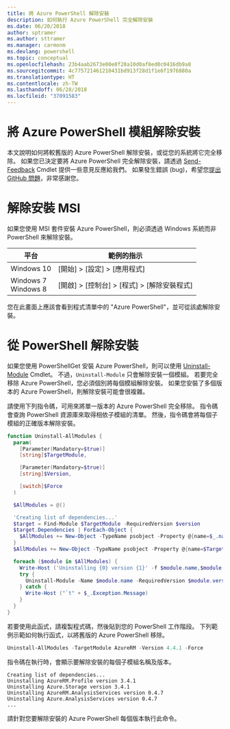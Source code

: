 ```yaml
---
title: 將 Azure PowerShell 解除安裝
description: 如何執行 Azure PowerShell 完全解除安裝
ms.date: 06/20/2018
author: sptramer
ms.author: sttramer
ms.manager: carmonm
ms.devlang: powershell
ms.topic: conceptual
ms.openlocfilehash: 23b4aab2673e00e8f28a10d0af8ed0c0416db9a8
ms.sourcegitcommit: 4c775721461210431bd913f28d1f1e6f1976880a
ms.translationtype: HT
ms.contentlocale: zh-TW
ms.lasthandoff: 06/28/2018
ms.locfileid: "37091583"
---
```

# <a name="uninstall-the-azure-powershell-module"></a>將 Azure PowerShell 模組解除安裝

本文說明如何將較舊版的 Azure PowerShell 解除安裝，或從您的系統將它完全移除。 如果您已決定要將 Azure PowerShell 完全解除安裝，請透過 [Send-Feedback](/powershell/module/azurerm.profile/send-feedback) Cmdlet 提供一些意見反應給我們。 如果發生錯誤 (bug)，希望您[提出 GitHub 問題](https://github.com/azure/azure-powershell/issues)，非常感謝您。

# <a name="uninstall-msi"></a>解除安裝 MSI

如果您使用 MSI 套件安裝 Azure PowerShell，則必須透過 Windows 系統而非 PowerShell 來解除安裝。
 
| 平台 | 範例的指示 |
|----------|--------------|
| Windows 10 | [開始] > [設定] > [應用程式] |
| Windows 7 </br>Windows 8 | [開啟] > [控制台] > [程式] > [解除安裝程式] |

您在此畫面上應該會看到程式清單中的 "Azure PowerShell"，並可從該處解除安裝。

# <a name="uninstall-from-powershell"></a>從 PowerShell 解除安裝

如果您使用 PowerShellGet 安裝 Azure PowerShell，則可以使用 [Uninstall-Module](/powershell/module/powershellget/uninstall-module) Cmdlet。 不過，`Uninstall-Module` 只會解除安裝一個模組。 若要完全移除 Azure PowerShell，您必須個別將每個模組解除安裝。 如果您安裝了多個版本的 Azure PowerShell，則解除安裝可能會很複雜。

請使用下列指令碼，可用來將單一版本的 Azure PowerShell 完全移除。 指令碼會查詢 PowerShell 資源庫來取得相依子模組的清單。 然後，指令碼會將每個子模組的正確版本解除安裝。

```powershell
function Uninstall-AllModules {
  param(
    [Parameter(Mandatory=$true)]
    [string]$TargetModule,

    [Parameter(Mandatory=$true)]
    [string]$Version,

    [switch]$Force
  )

  $AllModules = @()

  'Creating list of dependencies...'
  $target = Find-Module $TargetModule -RequiredVersion $version
  $target.Dependencies | ForEach-Object {
    $AllModules += New-Object -TypeName psobject -Property @{name=$_.name; version=$_.requiredversion}
  }
  $AllModules += New-Object -TypeName psobject -Property @{name=$TargetModule; version=$Version}

  foreach ($module in $AllModules) {
    Write-Host ('Uninstalling {0} version {1}' -f $module.name,$module.version)
    try {
      Uninstall-Module -Name $module.name -RequiredVersion $module.version -Force:$Force -ErrorAction Stop
    } catch {
      Write-Host ("`t" + $_.Exception.Message)
    }
  }
}
```

若要使用此函式，請複製程式碼，然後貼到您的 PowerShell 工作階段。 下列範例示範如何執行函式，以將舊版的 Azure PowerShell 移除。

```powershell
Uninstall-AllModules -TargetModule AzureRM -Version 4.4.1 -Force
```

指令碼在執行時，會顯示要解除安裝的每個子模組名稱及版本。

```output
Creating list of dependencies...
Uninstalling AzureRM.Profile version 3.4.1
Uninstalling Azure.Storage version 3.4.1
Uninstalling AzureRM.AnalysisServices version 0.4.7
Uninstalling Azure.AnalysisServices version 0.4.7
...
```

請針對您要解除安裝的 Azure PowerShell 每個版本執行此命令。